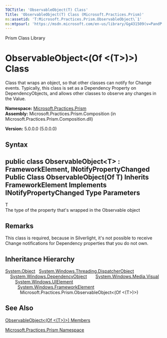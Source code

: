 ```yaml
---
TOCTitle: 'ObservableObject(T) Class'
Title: 'ObservableObject(T) Class (Microsoft.Practices.Prism)'
ms:assetid: 'T:Microsoft.Practices.Prism.ObservableObject\`1'
ms:mtpsurl: 'https://msdn.microsoft.com/en-us/library/Gg431509(v=PandP.50)'
---
```


Prism Class Library

ObservableObject&lt;(Of &lt;(T&gt;)&gt;) Class
==============================================

Class that wraps an object, so that other classes can notify for Change events. Typically, this class is set as a Dependency Property on DependencyObjects, and allows other classes to observe any changes in the Value.

**Namespace:** [Microsoft.Practices.Prism](https://msdn.microsoft.com/n:microsoft.practices.prism)
**Assembly:** Microsoft.Practices.Prism.Composition (in Microsoft.Practices.Prism.Composition.dll)

**Version:** 5.0.0.0 (5.0.0.0)

## Syntax


<span id="syntaxToggle"></span>public class ObservableObject&lt;T&gt; : FrameworkElement, INotifyPropertyChanged Public Class ObservableObject(Of T) Inherits FrameworkElement Implements INotifyPropertyChanged
Type Parameters
---------------

<span id="templatesToggle"></span>
T  
The type of the property that's wrapped in the Observable object

Remarks
-------

<span id="remarksToggle"></span> This class is required, because in Silverlight, it's not possible to receive Change notifications for Dependency properties that you do not own.

Inheritance Hierarchy
---------------------

<span id="familyToggle"></span>[System.Object](http://msdn2.microsoft.com/en-us/library/e5kfa45b)
  [System.Windows.Threading.DispatcherObject](http://msdn2.microsoft.com/en-us/library/ms615925)
    [System.Windows.DependencyObject](http://msdn2.microsoft.com/en-us/library/ms589309)
      [System.Windows.Media.Visual](http://msdn2.microsoft.com/en-us/library/ms635637)
        [System.Windows.UIElement](http://msdn2.microsoft.com/en-us/library/ms590078)
          [System.Windows.FrameworkElement](http://msdn2.microsoft.com/en-us/library/ms602714)
            Microsoft.Practices.Prism.ObservableObject&lt;(Of &lt;(T&gt;)&gt;)

See Also
--------


[ObservableObject&lt;(Of &lt;(T&gt;)&gt;) Members](https://msdn.microsoft.com/allmembers.t:microsoft.practices.prism.observableobject%601)

[Microsoft.Practices.Prism Namespace](https://msdn.microsoft.com/n:microsoft.practices.prism)
